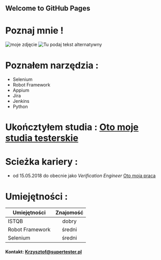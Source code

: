 ## Welcome to GitHub Pages

# Poznaj mnie !
![moje zdjęcie](https://drive.google.com/open?id=1HXN2U1W-TD8ioIIDe7mRn0y08-MFtV-6 "moje foto")
<img src="https://drive.google.com/open?id=1HXN2U1W-TD8ioIIDe7mRn0y08-MFtV-6" alt="Tu podaj tekst alternatywny" />



# Poznałem narzędzia :
- Selenium
- Robot Framework
- Appium
- Jira
- Jenkins
- Python

# Ukończtyłem studia : [Oto moje studia testerskie](https://www.wsb.pl/wroclaw/studenci/studia-podyplomowe/kierunki/tester-oprogramowania-dla-aplikacji-mobilnych-i-serwerowych)

# Scieżka kariery :
- od 15.05.2018 do obecnie jako *Verification Engineer* [Oto moja praca ](https://nokiawroclaw.pl/)

# Umiejętności : 

| Umiejętności       | Znajomość           
| ------------- |:-------------:| 
| ISTQB      | dobry |
| Robot Framework      | średni   |   
| Selenium | średni      
 
#### Kontakt: Krzysztof@supertester.pl
